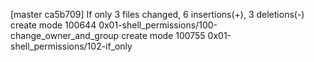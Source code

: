 [master ca5b709] If only
 3 files changed, 6 insertions(+), 3 deletions(-)
 create mode 100644 0x01-shell_permissions/100-change_owner_and_group
 create mode 100755 0x01-shell_permissions/102-if_only
